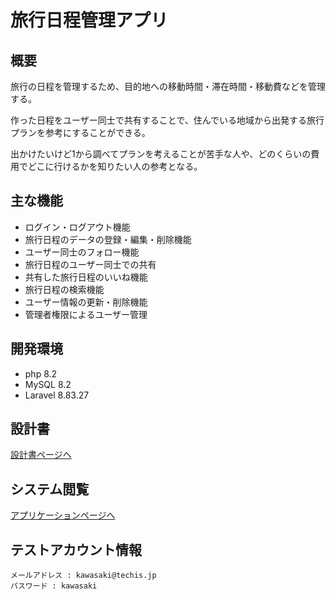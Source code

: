 # 旅行日程管理アプリ

## 概要

旅行の日程を管理するため、目的地への移動時間・滞在時間・移動費などを管理する。


作った日程をユーザー同士で共有することで、住んでいる地域から出発する旅行プランを参考にすることができる。

出かけたいけど1から調べてプランを考えることが苦手な人や、どのくらいの費用でどこに行けるかを知りたい人の参考となる。

## 主な機能
- ログイン・ログアウト機能
- 旅行日程のデータの登録・編集・削除機能
- ユーザー同士のフォロー機能
- 旅行日程のユーザー同士での共有
- 共有した旅行日程のいいね機能
- 旅行日程の検索機能
- ユーザー情報の更新・削除機能
- 管理者権限によるユーザー管理

## 開発環境
- php 8.2
- MySQL 8.2
- Laravel 8.83.27

## 設計書
[設計書ページへ](https://drive.google.com/drive/folders/1o7RPs4jEhr4WxEPUqY5nxuDJFUnDy3ui)

## システム閲覧
[アプリケーションページへ](https://travel-laravel-797c7d9e9a3d.herokuapp.com/)

## テストアカウント情報
```
メールアドレス : kawasaki@techis.jp
パスワード : kawasaki
```
